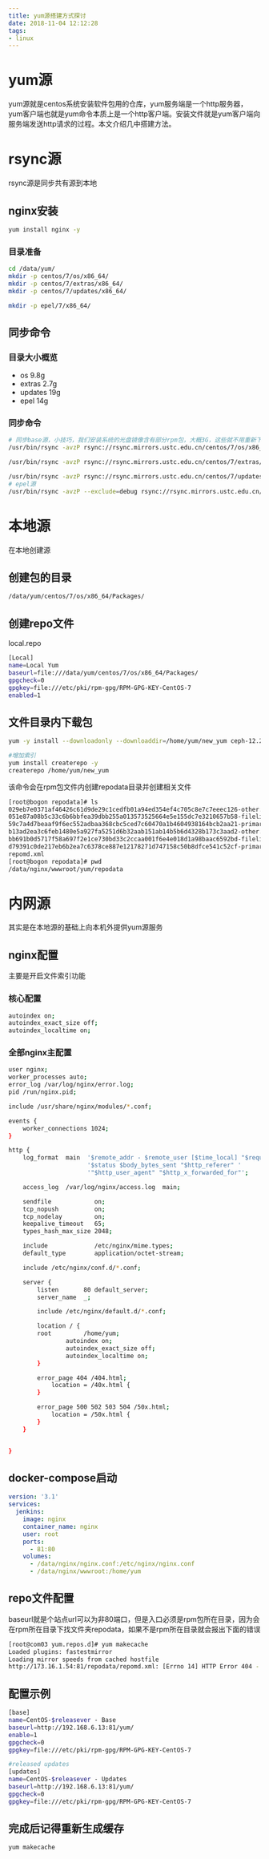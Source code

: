 ```yaml
---
title: yum源搭建方式探讨
date: 2018-11-04 12:12:28
tags:
- linux
---
```

# yum源

yum源就是centos系统安装软件包用的仓库，yum服务端是一个http服务器，yum客户端也就是yum命令本质上是一个http客户端。安装文件就是yum客户端向服务端发送http请求的过程。本文介绍几中搭建方法。

<!--more-->

# rsync源

rsync源是同步共有源到本地

## nginx安装

```bash
yum install nginx -y
```

### 目录准备

```bash
cd /data/yum/
mkdir -p centos/7/os/x86_64/
mkdir -p centos/7/extras/x86_64/
mkdir -p centos/7/updates/x86_64/

mkdir -p epel/7/x86_64/

```

## 同步命令

### 目录大小概览

- os 9.8g
- extras 2.7g
- updates 19g
- epel 14g

### 同步命令

```bash
# 同步base源，小技巧，我们安装系统的光盘镜像含有部分rpm包，大概3G，这些就不用重新下载。
/usr/bin/rsync -avzP rsync://rsync.mirrors.ustc.edu.cn/centos/7/os/x86_64/ /data/yum/centos/7/os/x86_64/

/usr/bin/rsync -avzP rsync://rsync.mirrors.ustc.edu.cn/centos/7/extras/x86_64/ /data/yum/centos/7/extras/x86_64/

/usr/bin/rsync -avzP rsync://rsync.mirrors.ustc.edu.cn/centos/7/updates/x86_64/ /data/yum/centos/7/updates/x86_64/
# epel源
/usr/bin/rsync -avzP --exclude=debug rsync://rsync.mirrors.ustc.edu.cn/epel/7/x86_64/ /data/yum/epel/7/x86_64/
```

# 本地源

在本地创建源

## 创建包的目录

```bash
/data/yum/centos/7/os/x86_64/Packages/
```

## 创建repo文件

local.repo

```bash
[Local]
name=Local Yum
baseurl=file:///data/yum/centos/7/os/x86_64/Packages/
gpgcheck=0
gpgkey=file:///etc/pki/rpm-gpg/RPM-GPG-KEY-CentOS-7
enabled=1
```

## 文件目录内下载包

```bash
yum -y install --downloadonly --downloaddir=/home/yum/new_yum ceph-12.2.7-0.el7.x86_64 

#增加索引
yum install createrepo -y 
createrepo /home/yum/new_yum
```

该命令会在rpm包文件内创建repodata目录并创建相关文件

```bash
[root@bogon repodata]# ls
029eb7e0371af46426c61d9de29c1cedfb01a94ed354ef4c705c8e7c7eeec126-other.sqlite.bz2
051e87a08b5c33c6b6bbfea39dbb255a013573525664e5e155dc7e3210657b58-filelists.xml.gz
59c7a4d7beaaf9f6ec552adbaa368cbc5ced7c60470a1b4604938164bcb2aa21-primary.sqlite.bz2
b13ad2ea3c6feb1480e5a927fa5251d6b32aab151ab14b5b6d4328b173c3aad2-other.xml.gz
bb691b0d5717f58a697f2e1ce730bd33c2ccaa001f6e4e018d1a98baac6592bd-filelists.sqlite.bz2
d79391c0de217eb6b2ea7c6378ce887e12178271d747158c50b8dfce541c52cf-primary.xml.gz
repomd.xml
[root@bogon repodata]# pwd
/data/nginx/wwwroot/yum/repodata

```

# 内网源
其实是在本地源的基础上向本机外提供yum源服务

## nginx配置

主要是开启文件索引功能

### 核心配置

```bash
autoindex on;
autoindex_exact_size off;
autoindex_localtime on;
```

### 全部nginx主配置

```bash
user nginx;
worker_processes auto;
error_log /var/log/nginx/error.log;
pid /run/nginx.pid;

include /usr/share/nginx/modules/*.conf;

events {
    worker_connections 1024;
}

http {
    log_format  main  '$remote_addr - $remote_user [$time_local] "$request" '
                      '$status $body_bytes_sent "$http_referer" '
                      '"$http_user_agent" "$http_x_forwarded_for"';

    access_log  /var/log/nginx/access.log  main;

    sendfile            on;
    tcp_nopush          on;
    tcp_nodelay         on;
    keepalive_timeout   65;
    types_hash_max_size 2048;

    include             /etc/nginx/mime.types;
    default_type        application/octet-stream;

    include /etc/nginx/conf.d/*.conf;

    server {
        listen       80 default_server;
        server_name  _;

        include /etc/nginx/default.d/*.conf;

        location / {
        root         /home/yum;
                autoindex on;
                autoindex_exact_size off;
                autoindex_localtime on;
        }

        error_page 404 /404.html;
            location = /40x.html {
        }

        error_page 500 502 503 504 /50x.html;
            location = /50x.html {
        }
    }


}

```

## docker-compose启动

```yml
version: '3.1'
services:
  jenkins:
    image: nginx
    container_name: nginx
    user: root
    ports:
      - 81:80
    volumes:
      - /data/nginx/nginx.conf:/etc/nginx/nginx.conf
      - /data/nginx/wwwroot:/home/yum

```

## repo文件配置

baseurl就是个站点url可以为非80端口，但是入口必须是rpm包所在目录，因为会在rpm所在目录下找文件夹repodata，如果不是rpm所在目录就会报出下面的错误

```bash
[root@com03 yum.repos.d]# yum makecache
Loaded plugins: fastestmirror
Loading mirror speeds from cached hostfile
http://173.16.1.54:81/repodata/repomd.xml: [Errno 14] HTTP Error 404 - Not Found

```

## 配置示例

```bash
[base]
name=CentOS-$releasever - Base
baseurl=http://192.168.6.13:81/yum/
enable=1
gpgcheck=0
gpgkey=file:///etc/pki/rpm-gpg/RPM-GPG-KEY-CentOS-7

#released updates
[updates]
name=CentOS-$releasever - Updates
baseurl=http://192.168.6.13:81/yum/
gpgcheck=0
gpgkey=file:///etc/pki/rpm-gpg/RPM-GPG-KEY-CentOS-7
```

## 完成后记得重新生成缓存

```bash
yum makecache
```



